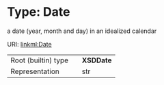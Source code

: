 
# Type: Date


a date (year, month and day) in an idealized calendar

URI: [linkml:Date](https://w3id.org/linkml/Date)

|  |  |  |
| --- | --- | --- |
| Root (builtin) type | | **XSDDate** |
| Representation | | str |

